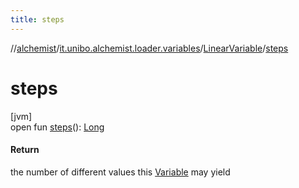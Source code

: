 ```yaml
---
title: steps
---
```

//[alchemist](../../../index.html)/[it.unibo.alchemist.loader.variables](../index.html)/[LinearVariable](index.html)/[steps](steps.html)



# steps



[jvm]\
open fun [steps](steps.html)(): [Long](https://kotlinlang.org/api/latest/jvm/stdlib/kotlin/-long/index.html)



#### Return



the number of different values this [Variable](../-variable/index.html) may yield




